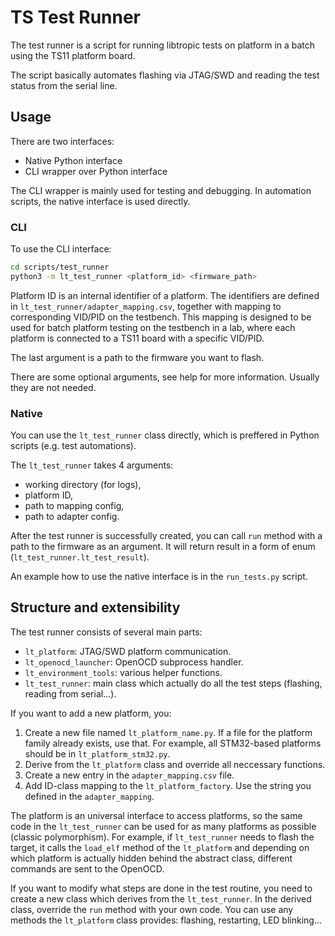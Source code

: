 # TS Test Runner
The test runner is a script for running libtropic tests on platform in a batch using the TS11
platform board.

The script basically automates flashing via JTAG/SWD and reading the test status from
the serial line.


## Usage
There are two interfaces:
- Native Python interface
- CLI wrapper over Python interface

The CLI wrapper is mainly used for testing and debugging. In automation scripts, the native
interface is used directly.

### CLI
To use the CLI interface:
```sh
cd scripts/test_runner
python3 -m lt_test_runner <platform_id> <firmware_path>
```

Platform ID is an internal identifier of a platform. The identifiers are defined in `lt_test_runner/adapter_mapping.csv`, together with mapping to corresponding VID/PID on the testbench. This mapping is designed to be used for batch platform testing on the testbench in a lab, where each platform is connected to a TS11 board with a specific VID/PID.

The last argument is a path to the firmware you want to flash.

There are some optional arguments, see help for more information. Usually they are not needed.

### Native
You can use the `lt_test_runner` class directly, which is preffered in Python scripts (e.g. test automations).

The `lt_test_runner` takes 4 arguments:
- working directory (for logs),
- platform ID,
- path to mapping config,
- path to adapter config.

After the test runner is successfully created, you can call `run` method with a path to the firmware
as an argument. It will return result in a form of enum (`lt_test_runner.lt_test_result`).

An example how to use the native interface is in the `run_tests.py` script.

## Structure and extensibility
The test runner consists of several main parts:
- `lt_platform`: JTAG/SWD platform communication.
- `lt_openocd_launcher`: OpenOCD subprocess handler.
- `lt_environment_tools`: various helper functions.
- `lt_test_runner`: main class which actually do all the test steps (flashing, reading from serial...).

If you want to add a new platform, you:
1. Create a new file named `lt_platform_name.py`. If a file for the platform family already exists, use that. For example, all STM32-based platforms should be in `lt_platform_stm32.py`.
2. Derive from the `lt_platform` class and override all neccessary functions.
3. Create a new entry in the `adapter_mapping.csv` file.
4. Add ID-class mapping to the `lt_platform_factory`. Use the string you defined in the `adapter_mapping`.

The platform is an universal interface to access platforms, so the same code in the `lt_test_runner` can be used for as many platforms as possible (classic polymorphism). For example, if `lt_test_runner` needs to flash the target, it calls the `load_elf` method of the `lt_platform` and depending on which platform is actually hidden behind the abstract class, different commands are sent to the OpenOCD.

If you want to modify what steps are done in the test routine, you need to create a new class which
derives from the `lt_test_runner`. In the derived class, override the `run` method with your own code.
You can use any methods the `lt_platform` class provides: flashing, restarting, LED blinking...

